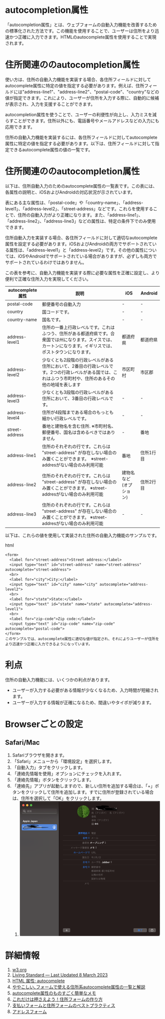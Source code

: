 # autocompletion属性
「autocompletion属性」とは、ウェブフォームの自動入力機能を改善するための標準化された方法です。この機能を使用することで、ユーザーは住所をより迅速かつ正確に入力できます。HTMLのautocomplete属性を使用することで実現されます。

# 住所関連ののautocompletion属性

使い方は、住所の自動入力機能を実装する場合、各住所フィールドに対してautocomplete属性に特定の値を指定する必要があります。例えば、住所フィールドには"address-line1"、"address-line2"、"postal-code"、"country"などの値が指定できます。これにより、ユーザーが住所を入力する際に、自動的に候補が表示され、入力を支援することができます。

autocompletion属性を使うことで、ユーザーの利便性が向上し、入力ミスを減らすことができます。住所以外にも、電話番号やメールアドレスなどの入力にも応用できます。


住所の自動入力機能を実装するには、各住所フィールドに対してautocomplete属性に特定の値を指定する必要があります。以下は、住所フィールドに対して指定できるautocomplete属性の値の一覧です。

# 住所関連ののautocompletion属性

以下は、住所自動入力のためのautocomplete属性の一覧表です。この表には、各属性の説明と、iOSおよびAndroidの対応状況が示されています。

表にある主な属性は、「postal-code」や「country-name」、「address-level1」、「address-level2」、「street-address」などです。これらを使用することで、住所の自動入力がより正確になります。また、「address-line1」、「address-line2」、「address-line3」などの属性は、特定の条件下でのみ使用できます。

住所自動入力を実装する場合、各住所フィールドに対して適切なautocomplete属性を設定する必要があります。iOSおよびAndroidの両方でサポートされている属性は、「address-level1」と「address-level2」です。その他の属性については、iOSやAndroidでサポートされている場合がありますが、必ずしも両方でサポートされているわけではありません。

この表を参考に、自動入力機能を実装する際に必要な属性を正確に設定し、より便利で正確な住所入力を実現してください。

|autocomplete属性	|説明	|iOS|Android|
|---|---|---|---|
|postal-code	|郵便番号の自動入力|	-|-|
|country	|国コードです。	|-|-|
|country-name	|国名です。	|-|-|
|address-level1|住所の一番上行政レベルです。これはふつう、住所がある都道府県です。合衆国では州になります。スイスでは、カートンになります。イギリスでは、ポストタウンになります。|都道府県|都道府県|
|address-level2|	少なくとも2段階の行政レベルがある住所において、2番目の行政レベルです。2つの行政レベルがある国では、これはふつう市町村や、住所のあるその他の地域を表します|市区町村|市区郡|
|address-level3|	少なくとも3段階の行政レベルがある住所において、3番目の行政レベルです。|	-|-
|address-level4|	住所が4段階まである場合のもっとも細かい行政レベルです。 |	-|-|
|street-address	|番地と建物名を含む住所. ※市町村名、郵便番号、国名は含めるべきではありません	|-|番地|
|address-line1|	住所のそれぞれの行です。これらは "street-address" が存在しない場合のみ置くことができます。　※street-addresがない場合のみ利用可能|番地|住所1行目|
|address-line2|	住所のそれぞれの行です。これらは "street-address" が存在しない場合のみ置くことができます。	※street-addresがない場合のみ利用可能|建物名など(オプション)|住所2行目|
|address-line3|	住所のそれぞれの行です。これらは "street-address" が存在しない場合のみ置くことができます。	※street-addresがない場合のみ利用可能|-|-|


以下は、これらの値を使用して実装された住所の自動入力機能のサンプルです。

html
```
<form>
  <label for="street-address">Street address:</label>
  <input type="text" id="street-address" name="street-address" autocomplete="street-address">
  <br>
  <label for="city">City:</label>
  <input type="text" id="city" name="city" autocomplete="address-level2">
  <br>
  <label for="state">State:</label>
  <input type="text" id="state" name="state" autocomplete="address-level1">
  <br>
  <label for="zip-code">Zip code:</label>
  <input type="text" id="zip-code" name="zip-code" autocomplete="postal-code">
</form>
このサンプルでは、autocomplete属性に適切な値が指定され、それによりユーザーが住所をより迅速かつ正確に入力できるようになっています。
```
# 利点
住所の自動入力機能には、いくつかの利点があります。

- ユーザーが入力する必要がある情報が少なくなるため、入力時間が短縮されます。
- ユーザーが入力する情報が正確になるため、間違いやタイポが減ります。


# Browserごとの設定

## Safari/Mac

1. Safariブラウザを開きます。
1. 「Safari」メニューから「環境設定」を選択します。
1. 「自動入力」タブをクリックします。
1. 「連絡先情報を使用」オプションにチェックを入れます。
2. 「連絡先情報」ボタンをクリックします。
3. 「連絡先」アプリが起動しますので、新しい住所を追加する場合は、「+」ボタンをクリックして住所を追加します。すでに住所が登録されている場合は、住所を選択して「OK」をクリックします。
   1. ![safari](himage/../image/safari_autocomplete.png "サンプル")

# 詳細情報

1. [w3.org](https://www.w3.org/WAI/WCAG21/Techniques/html/H98)
2. [Living Standard — Last Updated 8 March 2023](https://html.spec.whatwg.org/multipage/form-control-infrastructure.html#autofill)
3. [HTML 属性: autocomplete](https://developer.mozilla.org/ja/docs/Web/HTML/Attributes/autocomplete)
4. [ややこしい､フォームで使える住所系autocomplete属性の一覧と解説](https://blog.kentokanai.net/autocomplete/)
5. [autocomplete属性のものすごく簡単なメモ](https://momdo.hatenablog.jp/entry/20230204/1675497918)
6. [これだけは押さえよう！住所フォームの作り方](https://blog.kenall.jp/entry/address-form-best-practice)
7. [支払いフォームと住所フォームのベストプラクティス](https://web.dev/payment-and-address-form-best-practices/)
8. [アドレスフォーム](https://web.dev/learn/forms/address/)